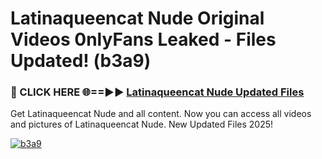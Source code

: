 # Latinaqueencat Nude Original Videos 0nlyFans Leaked - Files Updated! (b3a9)

<h3>🔴 CLICK HERE 🌐==►► <a href="https://tinyurl.com/yrmya6cz" rel="nofollow">Latinaqueencat Nude Updated Files</a></h3>

Get Latinaqueencat Nude and all content. Now you can access all videos and pictures of Latinaqueencat Nude. New Updated Files 2025!

[![b3a9](https://i.imgur.com/FMdXYCs.gif)](https://tinyurl.com/yrmya6cz)
